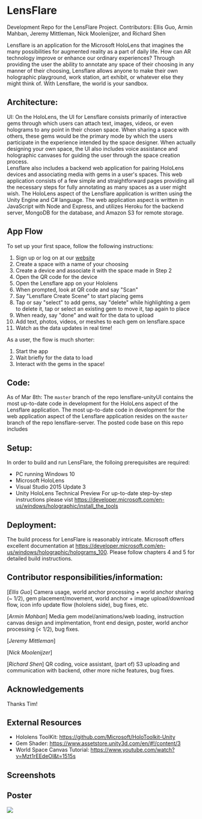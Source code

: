 # LensFlare
Development Repo for the LensFlare Project.
Contributors: Ellis Guo, Armin Mahban, Jeremy Mittleman, Nick Moolenijzer, and Richard Shen

Lensflare is an application for the Microsoft HoloLens that imagines the many possibilities for augmented reality as a part of daily life. How can AR technology improve or enhance our ordinary experiences? Through providing the user the ability to annotate any space of their choosing in any manner of their choosing, Lensflare allows anyone to make their own holographic playground, work station, art exhibit, or whatever else they might think of. With Lensflare, the world is your sandbox.

## Architecture:
UI: On the HoloLens, the UI for Lensflare consists primarily of interactive gems through which users can attach text, images, videos, or even holograms to any point in their chosen space. When sharing a space with others, these gems would be the primary mode by which the users participate in the experience intended by the space designer. When actually designing your own space, the UI also includes voice assistance and holographic canvases for guiding the user through the space creation process.  
Lensflare also includes a backend web application for pairing HoloLens devices and associating media with gems in a user's spaces. This web application consists of a few simple and straightforward pages providing all the necessary steps for fully annotating as many spaces as a user might wish. 
The HoloLens aspect of the Lensflare application is written using the Unity Engine and C# language. The web application aspect is written in JavaScript with Node and Express, and utilizes Heroku for the backend server, MongoDB for the database, and Amazon S3 for remote storage.

## App Flow

To set up your first space, follow the following instructions:

1. Sign up or log on at our [website](http://www.lensflare.space)
2. Create a space with a name of your choosing
3. Create a device and associate it with the space made in Step 2
4. Open the QR code for the device
5. Open the Lensflare app on your Hololens
6. When prompted, look at QR code and say "Scan"
7. Say "Lensflare Create Scene" to start placing gems
8. Tap or say "select" to add gems, say "delete" while highlighting a gem to delete it, tap or select an existing gem to move it, tap again to place
9. When ready, say "done" and wait for the data to upload
10. Add text, photos, videos, or meshes to each gem on lensflare.space
11. Watch as the data updates in real time!

As a user, the flow is much shorter:

1. Start the app
2. Wait briefly for the data to load
3. Interact with the gems in the space! 

## Code:
As of Mar 8th: The `master` branch of the repo lensflare-unityUI contains the most up-to-date code in development for the HoloLens aspect of the Lensflare application. The most up-to-date code in development for the web application aspect of the Lensflare application resides on the `master` branch of the repo lensflare-server. The posted code base on this repo includes 

## Setup:
In order to build and run LensFlare, the folloing prerequisites are required:
* PC running Windows 10
* Microsoft HoloLens
* Visual Studio 2015 Update 3
* Unity HoloLens Technical Preview
For up-to-date step-by-step instructions please vist <https://developer.microsoft.com/en-us/windows/holographic/install_the_tools>

## Deployment:
The build process for LensFlare is reasonably intricate. Microsoft offers excellent documentation at <https://developer.microsoft.com/en-us/windows/holographic/holograms_100>. Please follow chapters 4 and 5 for detailed build instructions. 

## Contributor responsibilities/information:
[*Ellis Guo*] Camera usage, world anchor processing + world anchor sharing (~ 1/2), gem placement/movement, world anchor + image upload/download flow, icon info update flow (hololens side), bug fixes, etc.

[*Armin Mahban*] Media gem model/animations/web loading, instruction canvas design and implmentation, front end design, poster, world anchor processing (< 1/2), bug fixes. 

[*Jeremy Mittleman*] 

[*Nick Moolenijzer*] 

[*Richard Shen*] QR coding, voice assistant, (part of) S3 uploading and communication with backend, other more niche features, bug fixes.

## Acknowledgements

Thanks Tim!

## External Resources

 * Hololens ToolKit: <https://github.com/Microsoft/HoloToolkit-Unity>
 * Gem Shader: <https://www.assetstore.unity3d.com/en/#!/content/3>
 * World Space Canvas Tutorial: <https://www.youtube.com/watch?v=Mzt1rEEdeOI&t=1515s>


## Screenshots


## Poster

<img src="http://i.imgur.com/C4MJiGl.jpg">

